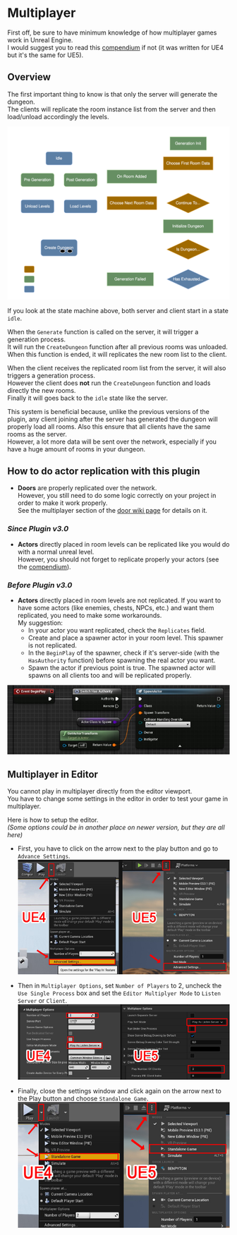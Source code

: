 # Multiplayer

First off, be sure to have minimum knowledge of how multiplayer games work in Unreal Engine.\
I would suggest you to read this [compendium][1] if not (it was written for UE4 but it's the same for UE5).

## Overview

The first important thing to know is that only the server will generate the dungeon.\
The clients will replicate the room instance list from the server and then load/unload accordingly the levels.

![](Images/Flowchart_Dark_v3.svg)

If you look at the state machine above, both server and client start in a state `idle`.

When the `Generate` function is called on the server, it will trigger a generation process.\
It will run the `CreateDungeon` function after all previous rooms was unloaded.\
When this function is ended, it will replicates the new room list to the client.

When the client receives the replicated room list from the server, it will also triggers a generation process.\
However the client does **not** run the `CreateDungeon` function and loads directly the new rooms.\
Finally it will goes back to the `idle` state like the server.

This system is beneficial because, unlike the previous versions of the plugin, any client joining after the server has generated the dungeon will properly load all rooms.
Also this ensure that all clients have the same rooms as the server.\
However, a lot more data will be sent over the network, especially if you have a huge amount of rooms in your dungeon.

## How to do actor replication with this plugin

- **Doors** are properly replicated over the network.\
However, you still need to do some logic correctly on your project in order to make it work properly.\
See the multiplayer section of the [door wiki page](Door.md) for details on it.

### *Since Plugin v3.0*

- **Actors** directly placed in room levels can be replicated like you would do with a normal unreal level.\
However, you should not forget to replicate properly your actors (see the [compendium][1]).

### *Before Plugin v3.0*

- **Actors** directly placed in room levels are not replicated. If you want to have some actors (like enemies, chests, NPCs, etc.) and want them replicated, you need to make some workarounds.\
My suggestion: 
	- In your actor you want replicated, check the `Replicates` field.
	- Create and place a spawner actor in your room level. This spawner is not replicated.
	- In the `BeginPlay` of the spawner, check if it's server-side (with the `HasAuthority` function) before spawning the real actor you want.
	- Spawn the actor if previous point is true. The spawned actor will spawns on all clients too and will be replicated properly.

![](Images/MultiSpawner.jpg)

## Multiplayer in Editor

You cannot play in multiplayer directly from the editor viewport.\
You have to change some settings in the editor in order to test your game in multiplayer.

Here is how to setup the editor.\
*(Some options could be in another place on newer version, but they are all here)*

- First, you have to click on the arrow next to the play button and go to `Advance Settings`.\
![](Images/AdvanceSettings.jpg)

- Then in `Multiplayer Options`, set `Number of Players` to 2, uncheck the `Use Single Process` box and set the `Editor Multiplyer Mode` to `Listen Server` or `Client`.\
![](Images/MultiOptions.jpg)

- Finally, close the settings window and click again on the arrow next to the Play button and choose `Standalone Game`.\
![](Images/Standalone.jpg)

[1]: https://cedric-neukirchen.net/Downloads/Compendium/UE4_Network_Compendium_by_Cedric_eXi_Neukirchen.pdf
